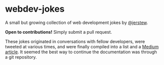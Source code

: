 # webdev-jokes
A small but growing collection of web development jokes by [@jerstew](http://jerstew.com).

**Open to contributions!** Simply submit a pull request.

These jokes originated in conversations with fellow developers, were tweeted at various times, and were finally compiled into a list and a [Medium article](https://medium.com/@jerstew/web-development-jokes-d97bc7c8891b). It seemed the best way to continue the documentation was through a git repository.
